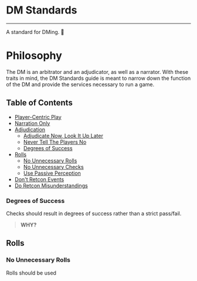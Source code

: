 # DM Standards
-----

A standard for DMing. :dragon:

# Philosophy
The DM is an arbitrator and an adjudicator, as well as a narrator. With these traits in mind, the DM Standards guide is meant to narrow down the function of the DM and provide the services necessary to run a game.

## Table of Contents
- [Player-Centric Play](#player-centric-play)
- [Narration Only](#narration-only)
- [Adjudication](#adjudication)
  - [Adjudicate Now, Look It Up Later](#adjudicate-now,-look-it-up-later)
  - [Never Tell The Players No](#never-tell-the-players-no)
  - [Degrees of Success](#degrees-of-success)
- [Rolls](#rolls)
  - [No Unnecessary Rolls](#no-unnecessary-rolls)
  - [No Unnecessary Checks](#no-unnecessary-checks)
  - [Use Passive Perception](#use-passive-perception)
- [Don't Retcon Events](#don't-retcon-events)
- [Do Retcon Misunderstandings](#do-retcon-misunderstandings)

### Degrees of Success
Checks should result in degrees of success rather than a strict pass/fail.
> __WHY?__

## Rolls

### No Unnecessary Rolls
Rolls should be used

